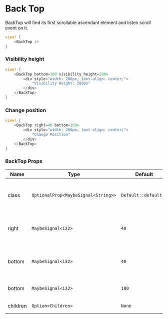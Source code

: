 # Back Top

BackTop will find its first scrollable ascendant element and listen scroll event on it.

```rust demo
view! {
    <BackTop />
}
```

### Visibility height

```rust demo
view! {
    <BackTop bottom=100 visibility_height=280>
        <div style="width: 200px; text-align: center;">
            "Visibility Height: 280px"
        </div>
    </BackTop>
}
```

### Change position

```rust demo
view! {
    <BackTop right=40 bottom=160>
        <div style="width: 200px; text-align: center;">
            "Change Position"
        </div>
    </BackTop>
}
```

### BackTop Props

| Name | Type | Default | Description |
| --- | --- | --- | --- |
| class | `OptionalProp<MaybeSignal<String>>` | `Default::default()` | Addtional classes for the back top element. |
| right | `MaybeSignal<i32>` | `40` | The width of BackTop from the right side of the page. |
| bottom | `MaybeSignal<i32>` | `40` | The height of BackTop from the bottom of the page. |
| bottom | `MaybeSignal<i32>` | `180` | BackTop's trigger scroll top. |
| children | `Option<Children>` | `None` | BackTop's content. |

<div style="height: 600px">
</div>
